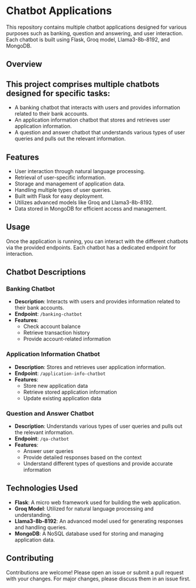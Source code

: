 Chatbot Applications
====================

This repository contains multiple chatbot applications designed for various purposes such as banking, question and answering, and user interaction. Each chatbot is built using Flask, Groq model, Llama3-8b-8192, and MongoDB.


Overview
--------

This project comprises multiple chatbots designed for specific tasks:
---------------------------------------------------------------------

*   A banking chatbot that interacts with users and provides information related to their bank accounts.
*   An application information chatbot that stores and retrieves user application information.
*   A question and answer chatbot that understands various types of user queries and pulls out the relevant information.

Features
--------

*   User interaction through natural language processing.
*   Retrieval of user-specific information.
*   Storage and management of application data.
*   Handling multiple types of user queries.
*   Built with Flask for easy deployment.
*   Utilizes advanced models like Groq and Llama3-8b-8192.
*   Data stored in MongoDB for efficient access and management.



Usage
-----

Once the application is running, you can interact with the different chatbots via the provided endpoints. Each chatbot has a dedicated endpoint for interaction.

Chatbot Descriptions
--------------------

### Banking Chatbot

*   **Description**: Interacts with users and provides information related to their bank accounts.
*   **Endpoint**: `/banking-chatbot`
*   **Features**:
    *   Check account balance
    *   Retrieve transaction history
    *   Provide account-related information

### Application Information Chatbot

*   **Description**: Stores and retrieves user application information.
*   **Endpoint**: `/application-info-chatbot`
*   **Features**:
    *   Store new application data
    *   Retrieve stored application information
    *   Update existing application data

### Question and Answer Chatbot

*   **Description**: Understands various types of user queries and pulls out the relevant information.
*   **Endpoint**: `/qa-chatbot`
*   **Features**:
    *   Answer user queries
    *   Provide detailed responses based on the context
    *   Understand different types of questions and provide accurate information

Technologies Used
-----------------

*   **Flask**: A micro web framework used for building the web application.
*   **Groq Model**: Utilized for natural language processing and understanding.
*   **Llama3-8b-8192**: An advanced model used for generating responses and handling queries.
*   **MongoDB**: A NoSQL database used for storing and managing application data.

Contributing
------------

Contributions are welcome! Please open an issue or submit a pull request with your changes. For major changes, please discuss them in an issue first.
